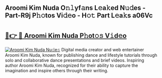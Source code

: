 ## Aroomi Kim Nuda O𝚗𝚕yf𝚊ns L𝚎a𝚔ed N𝚞𝚍es - Part-R9j P𝚑𝚘tos Vi𝚍𝚎o - H𝚘𝚝 Part L𝚎a𝚔s a06Vc

# <h2><a href="http://kf24j6.oniu.top/?m=Aroomi+Kim+Nuda">🔗👉 🔴 Aroomi Kim Nuda P𝚑ot𝚘𝚜 V𝚒d𝚎o</a></h2>

[![Aroomi Kim Nuda Nu𝚍e𝚜](https://i.imgur.com/0qMVB7G.gif)](http://kf24j6.oniu.top/?m=Aroomi+Kim+Nuda)
Digital media creator and web entertainer Aroomi Kim Nuda, known for publishing dance and lifestyle tutorials through solo and collaborative dance presentations and brief videos. Inspiring author Aroomi Kim Nuda, recognized for their ability to capture the imagination and inspire others through their writing.  
